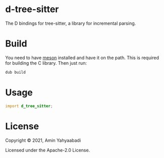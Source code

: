 # d-tree-sitter

The D bindings for tree-sitter, a library for incremental parsing.

# Build
You need to have [meson](https://mesonbuild.com/SimpleStart.html#installing-meson) installed and have it on the path. This is required for building the C library. Then just run:

```ps1
dub build
```

# Usage
```d
import d_tree_sitter;
```

# License

Copyright © 2021, Amin Yahyaabadi

Licensed under the Apache-2.0 License.